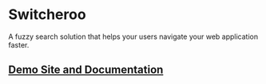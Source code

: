 # Switcheroo
A fuzzy search solution that helps your users navigate your web application faster.

## [Demo Site and Documentation](https://jonfriesen.github.io/Switcheroo/)
